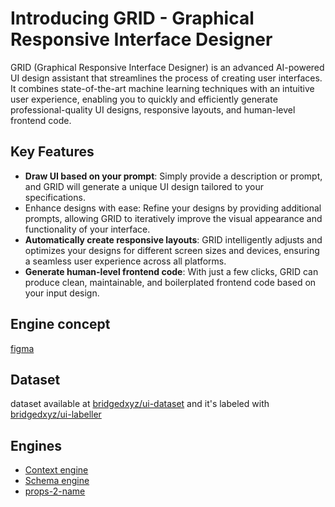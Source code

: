 # Introducing **GRID** - Graphical Responsive Interface Designer

GRID (Graphical Responsive Interface Designer) is an advanced AI-powered UI design assistant that streamlines the process of creating user interfaces. It combines state-of-the-art machine learning techniques with an intuitive user experience, enabling you to quickly and efficiently generate professional-quality UI designs, responsive layouts, and human-level frontend code.

## Key Features

- **Draw UI based on your prompt**: Simply provide a description or prompt, and GRID will generate a unique UI design tailored to your specifications.
- Enhance designs with ease: Refine your designs by providing additional prompts, allowing GRID to iteratively improve the visual appearance and functionality of your interface.
- **Automatically create responsive layouts**: GRID intelligently adjusts and optimizes your designs for different screen sizes and devices, ensuring a seamless user experience across all platforms.
- **Generate human-level frontend code**: With just a few clicks, GRID can produce clean, maintainable, and boilerplated frontend code based on your input design.


## Engine concept

[figma](https://www.figma.com/file/iypAHagtcSp3Osfo2a7EDz/core?node-id=0%3A59&viewport=-95%2C173%2C0.036949463188648224)

## Dataset

dataset available at [bridgedxyz/ui-dataset](https://github.com/bridgedxyz/ui-dataset) and it's labeled with [bridgedxyz/ui-labeller](https://github.com/bridgedxyz/ui-labeller)

## Engines

- [Context engine](https://github.com/bridgedxyz/context)
- [Schema engine](https://github.com/bridgedxyz/schema)
- [props-2-name](https://github.com/gridaco/props-2-name)
